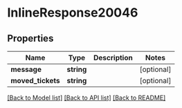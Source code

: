 # InlineResponse20046

## Properties
Name | Type | Description | Notes
------------ | ------------- | ------------- | -------------
**message** | **string** |  | [optional] 
**moved_tickets** | **string** |  | [optional] 

[[Back to Model list]](../../README.md#documentation-for-models) [[Back to API list]](../../README.md#documentation-for-api-endpoints) [[Back to README]](../../README.md)

